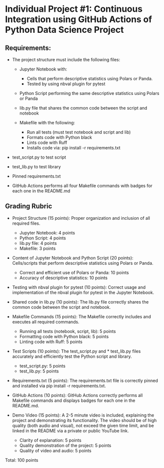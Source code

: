 # Individual Project #1: Continuous Integration using GitHub Actions of Python Data Science Project


## Requirements:
	
* The project structure must include the following files:	
    * Jupyter Notebook with:
	    * Cells that perform descriptive statistics using Polars or Panda.
		* Tested by using nbval plugin for pytest
			
    * Python Script performing the same descriptive statistics using Polars or Panda
    * lib.py file that shares the common code between the script and notebook
	* Makefile with the following:	
        * Run all tests (must test notebook and script and lib)			
        * Formats code with Python black
        * Lints code with Ruff
        * Installs code via:  pip install -r requirements.txt
		
* test_script.py to test script	
* test_lib.py to test library		
* Pinned requirements.txt
* GitHub Actions performs all four Makefile commands with badges for each one in the README.md
		


    
 
## Grading Rubric
 

* Project Structure (15 points): Proper organization and inclusion of all required files.
    * Jupyter Notebook: 4 points
    * Python Script: 4 points
    * lib.py file: 4 points
    * Makefile: 3 points
	
* Content of Jupyter Notebook and Python Script (20 points): Cells/scripts that perform descriptive statistics using Polars or Panda. 
    * Correct and efficient use of Polars or Panda: 10 points	
    * Accuracy of descriptive statistics: 10 points
	
* Testing with nbval plugin for pytest (10 points): Correct usage and implementation of the nbval plugin for pytest in the Jupyter Notebook.
* Shared code in lib.py (10 points): The lib.py file correctly shares the common code between the script and notebook.
* Makefile Commands (15 points): The Makefile correctly includes and executes all required commands.
    * Running all tests (notebook, script, lib): 5 points	
    * Formatting code with Python black: 5 points
    * Linting code with Ruff: 5 points
* Test Scripts (10 points): The test_script.py and * test_lib.py files accurately and efficiently test the Python script and library.
    * test_script.py: 5 points	
    * test_lib.py: 5 points
	
* Requirements.txt (5 points): The requirements.txt file is correctly pinned and installed via pip install -r requirements.txt.
 
* GitHub Actions (10 points): GitHub Actions correctly performs all Makefile commands and displays badges for each one in the README.md.

* Demo Video (15 points): A 2-5 minute video is included, explaining the project and demonstrating its functionality. The video should be of high quality (both audio and visual), not exceed the given time limit, and be linked in the README via a private or public YouTube link.
    * Clarity of explanation: 5 points
    * Quality demonstration of the project: 5 points
    * Quality of video and audio: 5 points
	

Total: 100 points

